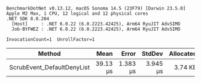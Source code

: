 ```

BenchmarkDotNet v0.13.12, macOS Sonoma 14.5 (23F79) [Darwin 23.5.0]
Apple M2 Max, 1 CPU, 12 logical and 12 physical cores
.NET SDK 8.0.204
  [Host]     : .NET 6.0.22 (6.0.2223.42425), Arm64 RyuJIT AdvSIMD
  Job-BYFWEZ : .NET 6.0.22 (6.0.2223.42425), Arm64 RyuJIT AdvSIMD

InvocationCount=1  UnrollFactor=1  

```
| Method                     | Mean     | Error    | StdDev   | Allocated |
|--------------------------- |---------:|---------:|---------:|----------:|
| ScrubEvent_DefaultDenyList | 39.13 μs | 1.383 μs | 3.945 μs |   3.74 KB |
